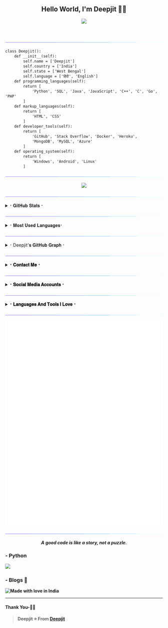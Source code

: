 <h2 align="center"><b>Hello World, I'm Deepjit 👋🏻</b></h2>


<p align='Middle'><a href='https://t.me/Itz_me_AR><img src='https://te.legra.ph/file/329cff91cfe957c848cc7.jpg' width='750"'></a></p>

  
<p align="center">
  <img src="https://readme-typing-svg.herokuapp.com?color=F77247&width=459&lines=A+Passionate+Developer+From+India%E2%9C%8C%EF%B8%8F;Python%2C+CSS%2C+Java%2C+HTML%2C+C%2B%2B%2C+C%2C+Linux%E2%9D%A4%EF%B8%8F">
</p> 
<br>

[<img src="https://github.com/deepaiimsss/deepaiimsss/blob/main/resources/hr.gif"/>](https://github.com/deepaiimsss)
```python3
class Deepjit():
    def __init__(self):
        self.name = ['Deepjit']
        self.country = ['India']
        self.state = ['West Bengal']
        self.language = ['हिंदी', 'English']
    def programming_languages(self):
        return [
            'Python', 'SQL', 'Java', 'JavaScript', 'C++', 'C', 'Go', 'PHP'
        ]
    def markup_languages(self):
        return [
            'HTML', 'CSS'
        ]
    def developer_tools(self):
        return [
            'GitHub', 'Stack Overflow', 'Docker', 'Heroku',
            'MongoDB', 'MySQL', 'Azure'
        ]
    def operating_system(self):
        return [
            'Windows', 'Android', 'Linux'
        ]
 ```
[<img src="https://github.com/deepaiimsss/deepaiimsss/blob/main/resources/hr.gif"/>](https://github.com/deepaiimsss)
  
<div align="center">
<img src="https://telegra.ph/file/93fc9f10eb3d22707a6f6.jpg"/>
</div>

[<img src="https://github.com/deepaiimsss/deepaiimsss/blob/main/resources/hr.gif"/>](https://github.com/deepaiimsss)
<details>
<summary>⠂𝐆𝐢𝐭𝐇𝐮𝐛 𝐒𝐭𝐚𝐭𝐬 ⠂</summary>
<h2 align="center"><b>⠂𝐆𝐢𝐭𝐇𝐮𝐛 𝐒𝐭𝐚𝐭𝐬⠐
<br>
<br>

----
![GitHub followers](https://img.shields.io/github/followers/deepaiimsss?label=Follow&style=social)
![](https://visitor-badge.glitch.me/badge?page_id=deepaiimsss.deepaiimsss)
[![Profile views](https://komarev.com/ghpvc/?username=deepaiimsss&label=Profile%20views)](https://github.com/deepaiimsss)
![Github Trophy](https://github-profile-trophy.vercel.app/?username=deepaiimsss)
  
<a href="https://github-readme-stats.vercel.app/api?username=deepaiimsss&layout=compact&show_icons=true&theme=synthwave&cache_seconds=1800">
    <img width="60%" align="center" alt="𝙼𝚢 𝙶𝚒𝚝𝚑𝚞𝚋 𝚂𝚝𝚊𝚝𝚜" src="https://github-readme-stats.vercel.app/api?username=deepaiimsss&show_icons=true&include_all_commits=true&theme=synthwave&cache_seconds=86400" />

</a>
</b></h2>  
</details>

[<img src="https://github.com/deepaiimsss/deepaiimsss/blob/main/resources/hr.gif"/>](https://github.com/deepaiimsss)
  
<details>
<summary>⠂𝐌𝐨𝐬𝐭 𝐔𝐬𝐞𝐝 𝐋𝐚𝐧𝐠𝐮𝐚𝐠𝐞𝐬⠂</summary>
<h2 align="center"><b>⠂𝐌𝐨𝐬𝐭 𝐔𝐬𝐞𝐝 𝐋𝐚𝐧𝐠𝐮𝐚𝐠𝐞𝐬⠐
<br>
<br>
<a href="https://github-readme-stats.vercel.app/api/top-langs/?username=deepaiimsss&layout=compact&theme=synthwave&hide=Css">
    <img width="60%" align="center" alt="Most Used Languages" src="https://github-readme-stats.vercel.app/api/top-langs/?username=deepaiimsss&layout=compact&theme=synthwave&hide=Css" />
</a>
</b></h2>  
</details>
  
[<img src="https://github.com/deepaiimsss/deepaiimsss/blob/main/resources/hr.gif"/>](https://github.com/deepaiimsss)

<details>
<summary>⠂Deepjit'𝐬 𝐆𝐢𝐭𝐇𝐮𝐛 𝐆𝐫𝐚𝐩𝐡⠐</summary>
<h2 align="center"><b>⠂𝐆𝐢𝐭𝐇𝐮𝐛 𝐒𝐭𝐚𝐭𝐢𝐬𝐭𝐢𝐜𝐬⠐
  <br>
  <br>


![Deepjit's GitHub Graph](https://github-readme-activity-graph.cyclic.app/graph?username=deepaiimsss&custom_title=My%20Graph&bg_color=241731&line=f20f80&color=f52f91&point=fdf5ea&hide_border=true&area=false&area_color=fdf5ea)
</details>
  
[<img src="https://github.com/deepaiimsss/deepaiimsss/blob/main/resources/hr.gif"/>](https://github.com/deepaiimsss)
  

<details>
<summary>⠂𝐂𝐨𝐧𝐭𝐚𝐜𝐭 𝐌𝐞⠐</summary>
<h2 align="center"><b>⠂𝐂𝐨𝐧𝐭𝐚𝐜𝐭 𝐌𝐞⠐
  <br>
  <br>
  
  
[![Gmail](https://img.shields.io/badge/Gmail.com-0072c6?style=for-the-badge&logo=Microsoft-Outlook&logoColor=Green)](deepjitkolkata@gmail.com)</b></h2>
</details>
  
[<img src="https://github.com/deepaiimsss/deepaiimsss/blob/main/resources/hr.gif"/>](https://github.com/deepaiimsss)



<details>
<summary>⠂𝐒𝐨𝐜𝐢𝐚𝐥 𝐌𝐞𝐝𝐢𝐚 𝐀𝐜𝐜𝐨𝐮𝐧𝐭𝐬⠐</summary>
<h2 align="center"><b> ⠂𝐒𝐨𝐜𝐢𝐚𝐥 𝐌𝐞𝐝𝐢𝐚 𝐀𝐜𝐜𝐨𝐮𝐧𝐭𝐬⠐
  <br>
  <br>

[![Instagram](https://img.shields.io/badge/-Instagram-E1306C?style=for-the-badge&logo=instagram&logoColor=white)](https://www.instagram.com/deepjit_9862) 
[![telegram](https://img.shields.io/badge/Telegram-0088cc?style=for-the-badge&logo=telegram&logocolor=white)](https://t.me/Itz_me_AR) 
</details>
  
[<img src="https://github.com/deepaiimsss/deepaiimsss/blob/main/resources/hr.gif"/>](https://github.com/deepaiimsss)
<details>
<summary>⠂𝐋𝐚𝐧𝐠𝐮𝐚𝐠𝐞𝐬 𝐀𝐧𝐝 𝐓𝐨𝐨𝐥𝐬 𝐈 𝐋𝐨𝐯𝐞⠐</summary>
<h2 align="center"><b>⠂𝐋𝐚𝐧𝐠𝐮𝐚𝐠𝐞𝐬 𝐀𝐧𝐝 𝐓𝐨𝐨𝐥𝐬 𝐈 𝐋𝐨𝐯𝐞⠐
  <br>
  <br>
  <img alt="Java" src="https://img.shields.io/badge/java-%23ED8B00.svg?&style=for-the-badge&logo=java&logoColor=white"/>
  <img alt="JavaScript" src="https://img.shields.io/badge/javascript-%23323330.svg?style=for-the-badge&logo=javascript&logoColor=%23F7DF1E"/>
  <img alt="Python" src="https://img.shields.io/badge/python-%2314354C.svg?&style=for-the-badge&logo=python&logoColor=white"/>
  <img alt="CSS" src="(https://img.shields.io/badge/css-%231572B6.svg?style=for-the-badge&logo=css3&logoColor=white"/>
  <img alt="C" src="https://img.shields.io/badge/c-%2300599C.svg?style=for-the-badge&logo=c&logoColor=white"/>
  <img alt="C++" src="https://img.shields.io/badge/c++-%2300599C.svg?style=for-the-badge&logo=c%2B%2B&logoColor=white"/>
  <img alt="HTML" src="https://img.shields.io/badge/html-%23E34F26.svg?style=for-the-badge&logo=html5&logoColor=white"/>
  <img alt="PHP" src="https://img.shields.io/badge/php-%23777BB4.svg?&style=for-the-badge&logo=php&logoColor=white"/>
  <img alt="Go" src="https://img.shields.io/badge/go-%2300ADD8.svg?style=for-the-badge&logo=go&logoColor=white"/>
  <img alt="Adobe" src="https://img.shields.io/badge/adobe-%23FF0000.svg?&style=for-the-badge&logo=adobe&logoColor=white"/>
  <img alt="Visual Studio" src="https://img.shields.io/badge/VisualStudio-5C2D91.svg?&style=for-the-badge&logo=visual-studio&logoColor=white"/>
  <img alt="GitHub" src="https://img.shields.io/badge/github-%23121011.svg?&style=for-the-badge&logo=github&logoColor=white"/>
  <img alt="Git" src="https://img.shields.io/badge/git-%23F05033.svg?&style=for-the-badge&logo=git&logoColor=white"/>
  <img alt="AWS" src="https://img.shields.io/badge/AWS-%23FF9900.svg?&style=for-the-badge&logo=amazon-aws&logoColor=white"/>
  <img alt="Azure" src="https://img.shields.io/badge/azure-%230072C6.svg?&style=for-the-badge&logo=azure-devops&logoColor=white"/>
  <img alt="Heroku" src="https://img.shields.io/badge/heroku-%23430098.svg?&style=for-the-badge&logo=heroku&logoColor=white"/>
  <img alt="MySQL" src="https://img.shields.io/badge/mysql-%2300f.svg?&style=for-the-badge&logo=mysql&logoColor=white"/>
  <img alt="Visual Studio Code" src="https://img.shields.io/badge/VisualStudioCode-0078d7.svg?&style=for-the-badge&logo=visual-studio-code&logoColor=white"/>	
  <img alt="Postgres" src ="https://img.shields.io/badge/postgres-%23316192.svg?&style=for-the-badge&logo=postgresql&logoColor=white"/>
  <img alt="MongoDB" src ="https://img.shields.io/badge/MongoDB-%234ea94b.svg?&style=for-the-badge&logo=mongodb&logoColor=white"/>
  <img alt="SQLite" src ="https://img.shields.io/badge/sqlite-%2307405e.svg?&style=for-the-badge&logo=sqlite&logoColor=white"/>
  <img alt="Oracle" src ="https://img.shields.io/badge/oracle-%23F00000.svg?&style=for-the-badge&logo=oracle&logoColor=white" />
  <img alt="Redis" src="https://img.shields.io/badge/redis-%23DD0031.svg?&style=for-the-badge&logo=redis&logoColor=white"/>
  <img alt="Ubuntu" src="https://img.shields.io/badge/Ubuntu-E95420?style=for-the-badge&logo=ubuntu&logoColor=white" />
  <img alt="Debian" src="https://img.shields.io/badge/Debian-D70A53?style=for-the-badge&logo=debian&logoColor=white" />  	
  <img alt="Windows 10" src="https://img.shields.io/badge/Windows-0078D6?style=for-the-badge&logo=windows&logoColor=white" />
  <img alt="Android" src="https://img.shields.io/badge/Android-3DDC84?style=for-the-badge&logo=android&logoColor=white" />
</b></h2>
</details>
  
[<img src="https://github.com/deepaiimsss/deepaiimsss/blob/main/resources/hr.gif"/>](https://github.com/deepaiimsss)


[![Metrics](./github-metrics.svg)](https://t.me/Itz_me_AR)

[<img src="https://github.com/deepaiimsss/deepaiimsss/blob/main/resources/hr.gif"/>](https://github.com/deepaiimsss)

<p align="center">
  <i>A good code is like a story, not a puzzle.</i><br/>
</p> 

### - Python 

<p align="left">
<a href="https://www.python.org">
  <img src="https://img.shields.io/badge/python-%2314354C.svg?&style=for-the-badge&logo=python&logoColor=white"/>
</a>
</p>



### - Blogs 🌱

![Made with love in India](https://madewithlove.now.sh/in?heart=true&template=for-the-badge)

***********************************

#### Thank You-🙏🏼


> Deepjit
⭐ From [Deepjit](https://github.com/deepaiimsss)
